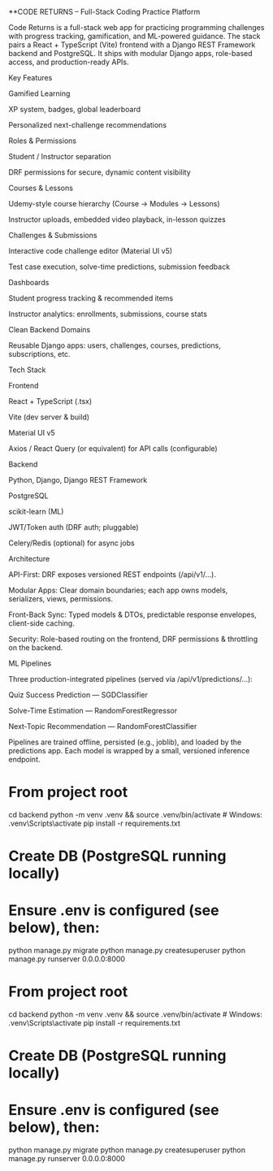 **CODE RETURNS – Full-Stack Coding Practice Platform

Code Returns is a full-stack web app for practicing programming challenges with progress tracking, gamification, and ML-powered guidance. The stack pairs a React + TypeScript (Vite) frontend with a Django REST Framework backend and PostgreSQL. It ships with modular Django apps, role-based access, and production-ready APIs.

Key Features

Gamified Learning

XP system, badges, global leaderboard

Personalized next-challenge recommendations

Roles & Permissions

Student / Instructor separation

DRF permissions for secure, dynamic content visibility

Courses & Lessons

Udemy-style course hierarchy (Course → Modules → Lessons)

Instructor uploads, embedded video playback, in-lesson quizzes

Challenges & Submissions

Interactive code challenge editor (Material UI v5)

Test case execution, solve-time predictions, submission feedback

Dashboards

Student progress tracking & recommended items

Instructor analytics: enrollments, submissions, course stats

Clean Backend Domains

Reusable Django apps: users, challenges, courses, predictions, subscriptions, etc.


Tech Stack

Frontend

React + TypeScript (.tsx)

Vite (dev server & build)

Material UI v5

Axios / React Query (or equivalent) for API calls (configurable)

Backend

Python, Django, Django REST Framework

PostgreSQL

scikit-learn (ML)

JWT/Token auth (DRF auth; pluggable)

Celery/Redis (optional) for async jobs

Architecture

API-First: DRF exposes versioned REST endpoints (/api/v1/...).

Modular Apps: Clear domain boundaries; each app owns models, serializers, views, permissions.

Front-Back Sync: Typed models & DTOs, predictable response envelopes, client-side caching.

Security: Role-based routing on the frontend, DRF permissions & throttling on the backend.


ML Pipelines

Three production-integrated pipelines (served via /api/v1/predictions/...):

Quiz Success Prediction — SGDClassifier

Solve-Time Estimation — RandomForestRegressor

Next-Topic Recommendation — RandomForestClassifier

Pipelines are trained offline, persisted (e.g., joblib), and loaded by the predictions app. Each model is wrapped by a small, versioned inference endpoint.



# From project root
cd backend
python -m venv .venv && source .venv/bin/activate  # Windows: .venv\Scripts\activate
pip install -r requirements.txt

# Create DB (PostgreSQL running locally)
# Ensure .env is configured (see below), then:
python manage.py migrate
python manage.py createsuperuser
python manage.py runserver 0.0.0.0:8000


# From project root
cd backend
python -m venv .venv && source .venv/bin/activate  # Windows: .venv\Scripts\activate
pip install -r requirements.txt

# Create DB (PostgreSQL running locally)
# Ensure .env is configured (see below), then:
python manage.py migrate
python manage.py createsuperuser
python manage.py runserver 0.0.0.0:8000
